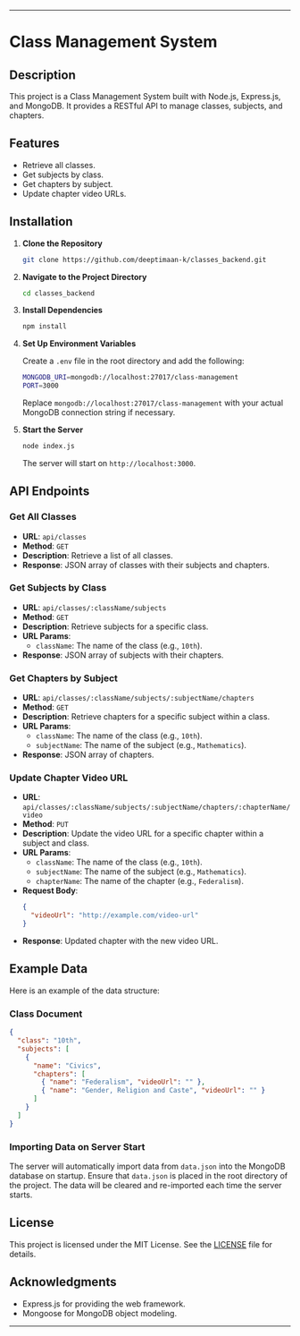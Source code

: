 
---

# Class Management System

## Description

This project is a Class Management System built with Node.js, Express.js, and MongoDB. It provides a RESTful API to manage classes, subjects, and chapters.

## Features

- Retrieve all classes.
- Get subjects by class.
- Get chapters by subject.
- Update chapter video URLs.

## Installation

1. **Clone the Repository**

   ```bash
   git clone https://github.com/deeptimaan-k/classes_backend.git
   ```

2. **Navigate to the Project Directory**

   ```bash
   cd classes_backend
   ```

3. **Install Dependencies**

   ```bash
   npm install
   ```

4. **Set Up Environment Variables**

   Create a `.env` file in the root directory and add the following:

   ```bash
   MONGODB_URI=mongodb://localhost:27017/class-management
   PORT=3000
   ```

   Replace `mongodb://localhost:27017/class-management` with your actual MongoDB connection string if necessary.

5. **Start the Server**

   ```bash
   node index.js
   ```

   The server will start on `http://localhost:3000`.

## API Endpoints

### Get All Classes

- **URL**: `api/classes`
- **Method**: `GET`
- **Description**: Retrieve a list of all classes.
- **Response**: JSON array of classes with their subjects and chapters.

### Get Subjects by Class

- **URL**: `api/classes/:className/subjects`
- **Method**: `GET`
- **Description**: Retrieve subjects for a specific class.
- **URL Params**:
  - `className`: The name of the class (e.g., `10th`).
- **Response**: JSON array of subjects with their chapters.

### Get Chapters by Subject

- **URL**: `api/classes/:className/subjects/:subjectName/chapters`
- **Method**: `GET`
- **Description**: Retrieve chapters for a specific subject within a class.
- **URL Params**:
  - `className`: The name of the class (e.g., `10th`).
  - `subjectName`: The name of the subject (e.g., `Mathematics`).
- **Response**: JSON array of chapters.

### Update Chapter Video URL

- **URL**: `api/classes/:className/subjects/:subjectName/chapters/:chapterName/video`
- **Method**: `PUT`
- **Description**: Update the video URL for a specific chapter within a subject and class.
- **URL Params**:
  - `className`: The name of the class (e.g., `10th`).
  - `subjectName`: The name of the subject (e.g., `Mathematics`).
  - `chapterName`: The name of the chapter (e.g., `Federalism`).
- **Request Body**:
  ```json
  {
    "videoUrl": "http://example.com/video-url"
  }
  ```
- **Response**: Updated chapter with the new video URL.

## Example Data

Here is an example of the data structure:

### Class Document

```json
{
  "class": "10th",
  "subjects": [
    {
      "name": "Civics",
      "chapters": [
        { "name": "Federalism", "videoUrl": "" },
        { "name": "Gender, Religion and Caste", "videoUrl": "" }
      ]
    }
  ]
}
```

### Importing Data on Server Start
The server will automatically import data from `data.json` into the MongoDB database on startup. Ensure that `data.json` is placed in the root directory of the project. The data will be cleared and re-imported each time the server starts.

## License

This project is licensed under the MIT License. See the [LICENSE](LICENSE) file for details.

## Acknowledgments

- Express.js for providing the web framework.
- Mongoose for MongoDB object modeling.

---